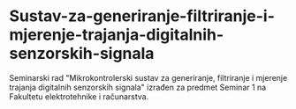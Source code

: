 # Sustav-za-generiranje-filtriranje-i-mjerenje-trajanja-digitalnih-senzorskih-signala
Seminarski rad "Mikrokontrolerski sustav za generiranje, filtriranje i mjerenje trajanja digitalnih senzorskih signala" izrađen za predmet Seminar 1 na Fakultetu elektrotehnike i računarstva.
